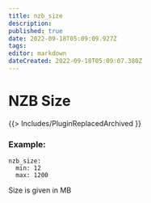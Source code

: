```yaml
---
title: nzb_size
description: 
published: true
date: 2022-09-18T05:09:09.927Z
tags: 
editor: markdown
dateCreated: 2022-09-18T05:09:07.380Z
---
```


# NZB Size
{{> Includes/PluginReplacedArchived }}

### Example:
```
nzb_size:
  min: 12
  max: 1200
```

Size is given in MB
